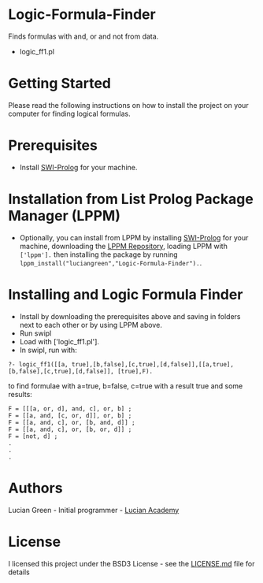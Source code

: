 # Logic-Formula-Finder
Finds formulas with and, or and not from data.

* logic_ff1.pl

# Getting Started

Please read the following instructions on how to install the project on your computer for finding logical formulas.

# Prerequisites

* Install <a href="https://www.swi-prolog.org/build/">SWI-Prolog</a> for your machine.

# Installation from List Prolog Package Manager (LPPM)

* Optionally, you can install from LPPM by installing <a href="https://www.swi-prolog.org/build/">SWI-Prolog</a> for your machine, downloading the <a href="https://github.com/luciangreen/List-Prolog-Package-Manager">LPPM Repository</a>, loading LPPM with `['lppm'].` then installing the package by running `lppm_install("luciangreen","Logic-Formula-Finder").`.

# Installing and Logic Formula Finder

* Install by downloading the prerequisites above and saving in folders next to each other or by using LPPM above.
* Run swipl
* Load with ['logic_ff1.pl'].
* In swipl, run with: 
```
?- logic_ff1([[a, true],[b,false],[c,true],[d,false]],[[a,true],[b,false],[c,true],[d,false]], [true],F).
```
to find formulae with a=true, b=false, c=true with a result true and some results:
```
F = [[[a, or, d], and, c], or, b] ;
F = [[a, and, [c, or, d]], or, b] ;
F = [[a, and, c], or, [b, and, d]] ;
F = [[a, and, c], or, [b, or, d]] ;
F = [not, d] ;
.
.
.
```

# Authors

Lucian Green - Initial programmer - <a href="https://www.lucianacademy.com/">Lucian Academy</a>

# License

I licensed this project under the BSD3 License - see the <a href="LICENSE">LICENSE.md</a> file for details



